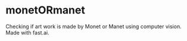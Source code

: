 # monetORmanet
Checking if art work is made by Monet or Manet using computer vision. Made with fast.ai.
